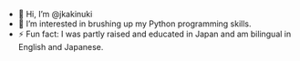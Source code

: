 - 👋 Hi, I’m @jkakinuki
- 👀 I’m interested in brushing up my Python programming skills.
- ⚡ Fun fact: I was partly raised and educated in Japan and am bilingual in English and Japanese.
<!---
jkakinuki/jkakinuki is a ✨ special ✨ repository because its `README.md` (this file) appears on your GitHub profile.
You can click the Preview link to take a look at your changes.
--->

